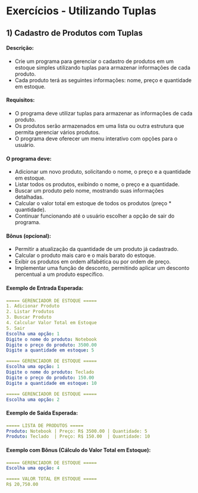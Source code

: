 # Exercícios - Utilizando Tuplas

## 1) **Cadastro de Produtos com Tuplas**

#### Descrição:

- Crie um programa para gerenciar o cadastro de produtos em um estoque simples utilizando tuplas para armazenar informações de cada produto. 
- Cada produto terá as seguintes informações: nome, preço e quantidade em estoque.

#### Requisitos:

- O programa deve utilizar tuplas para armazenar as informações de cada produto.
- Os produtos serão armazenados em uma lista ou outra estrutura que permita gerenciar vários produtos.
- O programa deve oferecer um menu interativo com opções para o usuário.

#### O programa deve:

- Adicionar um novo produto, solicitando o nome, o preço e a quantidade em estoque.
- Listar todos os produtos, exibindo o nome, o preço e a quantidade.
- Buscar um produto pelo nome, mostrando suas informações detalhadas.
- Calcular o valor total em estoque de todos os produtos (preço * quantidade).
- Continuar funcionando até o usuário escolher a opção de sair do programa.

#### Bônus (opcional):

- Permitir a atualização da quantidade de um produto já cadastrado.
- Calcular o produto mais caro e o mais barato do estoque.
- Exibir os produtos em ordem alfabética ou por ordem de preço.
- Implementar uma função de desconto, permitindo aplicar um desconto percentual a um produto específico.

#### Exemplo de Entrada Esperada:

~~~yaml
===== GERENCIADOR DE ESTOQUE =====
1. Adicionar Produto
2. Listar Produtos
3. Buscar Produto
4. Calcular Valor Total em Estoque
5. Sair
Escolha uma opção: 1
Digite o nome do produto: Notebook
Digite o preço do produto: 3500.00
Digite a quantidade em estoque: 5

===== GERENCIADOR DE ESTOQUE =====
Escolha uma opção: 1
Digite o nome do produto: Teclado
Digite o preço do produto: 150.00
Digite a quantidade em estoque: 10

===== GERENCIADOR DE ESTOQUE =====
Escolha uma opção: 2
~~~

#### Exemplo de Saída Esperada:

~~~yaml
===== LISTA DE PRODUTOS =====
Produto: Notebook | Preço: R$ 3500.00 | Quantidade: 5
Produto: Teclado  | Preço: R$ 150.00  | Quantidade: 10
~~~

#### Exemplo com Bônus (Cálculo do Valor Total em Estoque):

~~~yaml
===== GERENCIADOR DE ESTOQUE =====
Escolha uma opção: 4

===== VALOR TOTAL EM ESTOQUE =====
R$ 20,750.00
~~~
